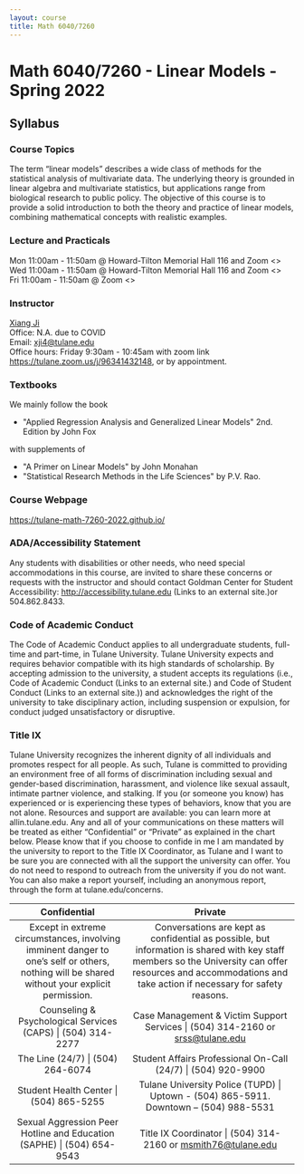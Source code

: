 ```yaml
---
layout: course
title: Math 6040/7260
---
```


# Math 6040/7260 - Linear Models - Spring 2022

## Syllabus

### Course Topics

The term “linear models” describes a wide class of methods for the statistical analysis of multivariate data. The underlying theory is grounded in linear algebra and multivariate statistics, but applications range from biological research to public policy. The objective of this course is to provide a solid introduction to both the theory and practice of linear models, combining mathematical concepts with realistic examples.

### Lecture and Practicals

Mon 11:00am - 11:50am @ Howard-Tilton Memorial Hall 116 and Zoom <>\
Wed 11:00am - 11:50am @ Howard-Tilton Memorial Hall 116 and Zoom <>\
Fri 11:00am - 11:50am @ Zoom <>

### Instructor

[Xiang Ji](https://sse.tulane.edu/math/faculty/ji)\
Office: N.A. due to COVID\
Email: <xji4@tulane.edu>\
Office hours: Friday 9:30am - 10:45am with zoom link <https://tulane.zoom.us/j/96341432148>, or by appointment.

### Textbooks

We mainly follow the book 

- "Applied Regression Analysis and Generalized Linear Models" 2nd. Edition by John Fox

with supplements of

- "A Primer on Linear Models" by John Monahan
- "Statistical Research Methods in the Life Sciences" by P.V. Rao.


### Course Webpage

<https://tulane-math-7260-2022.github.io/>

### ADA/Accessibility Statement

Any students with disabilities or other needs, who need special accommodations in this course, are invited to share these concerns or requests with the instructor and should contact Goldman Center for Student Accessibility: http://accessibility.tulane.edu  (Links to an external site.)or 504.862.8433.

### Code of Academic Conduct

The Code of Academic Conduct applies to all undergraduate students, full-time and part-time, in Tulane University. Tulane University expects and requires behavior compatible with its high standards of scholarship. By accepting admission to the university, a student accepts its regulations (i.e., Code of Academic Conduct (Links to an external site.) and Code of Student Conduct (Links to an external site.)) and acknowledges the right of the university to take disciplinary action, including suspension or expulsion, for conduct judged unsatisfactory or disruptive.

### Title IX

Tulane University recognizes the inherent dignity of all individuals and promotes respect for all people. As such, Tulane is committed to providing an environment free of all forms of discrimination including sexual and gender-based discrimination, harassment, and violence like sexual assault, intimate partner violence, and stalking. If you (or someone you know) has experienced or is experiencing these types of behaviors, know that you are not alone. Resources and support are available: you can learn more at allin.tulane.edu.  Any and all of your communications on these matters will be treated as either “Confidential” or “Private” as explained in the chart below. Please know that if you choose to confide in me I am mandated by the university to report to the Title IX Coordinator, as Tulane and I want to be sure you are connected with all the support the university can offer. You do not need to respond to outreach from the university if you do not want. You can also make a report yourself, including an anonymous report, through the form at tulane.edu/concerns.

|Confidential | Private |
|:-----------:|:-------:|
|Except in extreme circumstances, involving imminent danger to one’s self or others, nothing will be shared without your explicit permission.| Conversations are kept as confidential as possible, but information is shared with key staff members so the University can offer resources and accommodations and take action if necessary for safety reasons.|
|Counseling & Psychological Services (CAPS) \| (504) 314-2277 | Case Management & Victim Support Services \| (504) 314-2160 or srss@tulane.edu|
|The Line (24/7) \| (504) 264-6074| Student Affairs Professional On-Call (24/7) \| (504) 920-9900|
|Student Health Center \| (504) 865-5255| Tulane University Police (TUPD) \| Uptown - (504) 865-5911.  Downtown – (504) 988-5531|
|Sexual Aggression Peer Hotline and Education (SAPHE) \| (504) 654-9543| Title IX Coordinator \| (504) 314-2160 or msmith76@tulane.edu|

